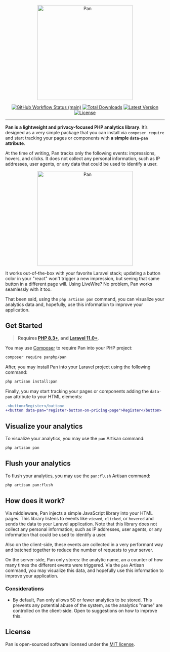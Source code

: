 <p align="center">
    <img src="https://raw.githubusercontent.com/panphp/pan/main/docs/banner.png" height="300" alt="Pan">
    <p align="center">
        <a href="https://github.com/panphp/pan/actions"><img alt="GitHub Workflow Status (main)" src="https://github.com/panphp/pan/actions/workflows/tests.yml/badge.svg"></a>
        <a href="https://packagist.org/packages/panphp/pan"><img alt="Total Downloads" src="https://img.shields.io/packagist/dt/panphp/pan"></a>
        <a href="https://packagist.org/packages/panphp/pan"><img alt="Latest Version" src="https://img.shields.io/packagist/v/panphp/pan"></a>
        <a href="https://packagist.org/packages/panphp/pan"><img alt="License" src="https://img.shields.io/packagist/l/panphp/pan"></a>
    </p>
</p>

---

**Pan is a lightweight and privacy-focused PHP analytics library**. It’s designed as a very simple package that you can install via `composer require` and start tracking your pages or components with **a simple `data-pan` attribute**.

At the time of writing, Pan tracks only the following events: impressions, hovers, and clicks. It does not collect any personal information, such as IP addresses, user agents, or any data that could be used to identify a user.

<p align="center">
    <img src="https://raw.githubusercontent.com/panphp/pan/main/docs/banner-command.png" height="300" alt="Pan">
</p>

It works out-of-the-box with your favorite Laravel stack; updating a button color in your "react" won't trigger a new impression, but seeing that same button in a different page will. Using LiveWire? No problem, Pan works seamlessly with it too.

That been said, using the `php artisan pan` command, you can visualize your analytics data and, hopefully, use this information to improve your application.

## Get Started

> **Requires [PHP 8.3+](https://php.net/releases/), and [Laravel 11.0+](https://laravel.com)**.

You may use [Composer](https://getcomposer.org) to require Pan into your PHP project:

```bash
composer require panphp/pan
```

After, you may install Pan into your Laravel project using the following command:

```bash
php artisan install:pan
```

Finally, you may start tracking your pages or components adding the `data-pan` attribute to your HTML elements:

```diff
-<button>Register</button>
+<button data-pan="register-button-on-pricing-page">Register</button>
```

## Visualize your analytics

To visualize your analytics, you may use the `pan` Artisan command:

```bash
php artisan pan
```

## Flush your analytics

To flush your analytics, you may use the `pan:flush` Artisan command:

```bash
php artisan pan:flush
```

## How does it work?

Via middleware, Pan injects a simple JavaScript library into your HTML pages. This library listens to events like `viewed`, `clicked`, or `hovered` and sends the data to your Laravel application. Note that this library does not collect any personal information; such as IP addresses, user agents, or any information that could be used to identify a user.

Also on the client-side, these events are collected in a very performant way and batched together to reduce the number of requests to your server.

On the server-side, Pan only stores: the analytic name, an a counter of how many times the different events were triggered. Via the `pan` Artisan command, you may visualize this data, and hopefully use this information to improve your application.

### Considerations

- By default, Pan only allows 50 or fewer analytics to be stored. This prevents any potential abuse of the system, as the analytics "name" are controlled on the client-side. Open to suggestions on how to improve this.

## License

Pan is open-sourced software licensed under the [MIT license](LICENSE.md).
